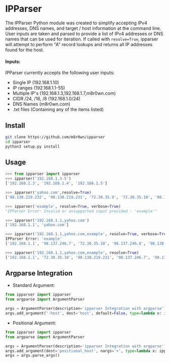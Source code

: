 # IPParser

The IPParser Python module was created to simplify accepting IPv4 addresses, DNS names, and target / host information at the command line. User inputs are taken and parsed to provide a list of IPv4 addresses or DNS names that can be used for iteration. If called with ```resolve=True```, ipparser will attempt to perform "A" record lookups and returns all IP addresses found for the host.

#### Inputs:
IPParser currently accepts the following user inputs:
* Single IP (192.168.1.10)
* IP ranges (192.168.1.1-55)
* Multiple IP's (192.168.1.3,192.168.1.7,m8r0wn.com)
* CIDR /24, /16, /8 (192.168.1.0/24)
* DNS Names (m8r0wn.com)
* .txt files (Containing any of the items listed)

## Install
```bash
git clone https://github.com/m8r0wn/ipparser
cd ipparser
python3 setup.py install
```

## Usage
```python
>>> from ipparser import ipparser
>>> ipparser('192.168.1.3-5')
['192.168.1.3', '192.168.1.4', '192.168.1.5']

>>> ipparser('yahoo.com',resolve=True)
['98.138.219.232', '98.138.219.231', '72.30.35.9', '72.30.35.10', '98.137.246.7', '98.137.246.8']

>>> ipparser('example', resolve=True, verbose=True)
"IPParser Error: Invalid or unsupported input provided : 'example'"

>>> ipparser('192.168.1.1,yahoo.com')
['192.168.1.1', 'yahoo.com']

>>> ipparser('192.168.1.1,yahoo.com,example', resolve=True, verbose=True)
IPParser Error: 'example'
['192.168.1.1', '98.137.246.7', '72.30.35.10', '98.137.246.8', '98.138.219.231', '98.138.219.232', '72.30.35.9']

>>> ipparser('192.168.1.1,yahoo.com,example', resolve=True)
['192.168.1.1', '72.30.35.10', '98.138.219.231', '98.137.246.7', '98.137.246.8', '72.30.35.9', '98.138.219.232']
```

## Argparse Integration
* Standard Argument:
```python
from ipparser import ipparser
from argparse import ArgumentParser

args = ArgumentParser(description='ipparser Integration with argparse')
args.add_argument('-host', dest='host', default=False, type=lambda x: ipparser(x, resolve=True), help='Host Input')args = args.parse_args()
```

* Positional Argument:
```python
from ipparser import ipparser
from argparse import ArgumentParser

args = ArgumentParser(description='ipparser Integration with argparse')
args.add_argument(dest='positional_host', nargs='+', type=lambda x: ipparser(x, resolve=False, verbose=True), help='Host Input')
args = args.parse_args()
```
